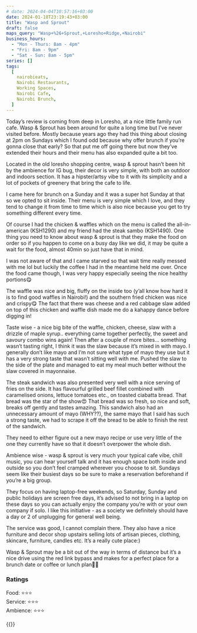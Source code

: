 ```yaml
---
# date: 2024-04-04T10:57:16+03:00
date: 2024-01-18T23:19:43+03:00
title: "Wasp and Sprout"
draft: false
maps_query: "Wasp+%26+Sprout,+Loresho+Ridge,+Nairobi"
business_hours:
  - "Mon - Thurs: 8am - 4pm"
  - "Fri: 8am - 9pm"
  - "Sat - Sun: 8am - 5pm"
series: []
tags:
  [
    nairobieats,
    Nairobi Restaurants,
    Working Spaces,
    Nairobi Cafe,
    Nairobi Brunch,
  ]
---
```


Today’s review is coming from deep in Loresho, at a nice little family run cafe. Wasp & Sprout has been around for quite a long time but I’ve never visited before. Mostly because years ago they had this thing about closing at 2pm on Sundays which I found odd because why offer brunch if you’re gonna close that early? So that put me off going there but now they’ve extended their hours and their menu has also expanded quite a bit too.

Located in the old loresho shopping centre, wasp & sprout hasn’t been hit by the ambience for IG bug, their decor is very simple, with both an outdoor and indoors section. It has a hipster/artsy vibe to it with its simplicity and a lot of pockets of greenery that bring the cafe to life.

I came here for brunch on a Sunday and it was a super hot Sunday at that so we opted to sit inside. Their menu is very simple which I love, and they tend to change it from time to time which is also nice because you get to try something different every time.

Of course I had the chicken & waffles which on the menu is called the all-in-american (KSH1290) and my friend had the steak sambo (KSH1490). One thing you need to know about wasp & sprout is that they make the food on order so if you happen to come on a busy day like we did, it may be quite a wait for the food, almost 40min so just have that in mind.

I was not aware of that and I came starved so that wait time really messed with me lol but luckily the coffee I had in the meantime held me over. Once the food came though, I was very happy especially seeing the nice healthy portions😋

The waffle was nice and big, fluffy on the inside too (y’all know how hard it is to find good waffles in Nairobi!) and the southern fried chicken was nice and crispy😋 The fact that there was cheese and a red cabbage slaw added on top of this chicken and waffle dish made me do a kahappy dance before digging in!

Taste wise - a nice big bite of the waffle, chicken, cheese, slaw with a drizzle of maple syrup.. everything came together perfectly, the sweet and savoury combo wins again! Then after a couple of more bites… something wasn’t tasting right, I think it was the slaw because it’s mixed in with mayo. I generally don’t like mayo and I’m not sure what type of mayo they use but it has a very strong taste that wasn’t sitting well with me. Pushed the slaw to the side of the plate and managed to eat my meal much better without the slaw covered in mayonnaise.

The steak sandwich was also presented very well with a nice serving of fries on the side. It has flavourful grilled beef fillet combined with caramelised onions, lettuce tomatoes etc., on toasted ciabatta bread. That bread was the star of the show😍 That bread was so fresh, so nice and soft, breaks off gently and tastes amazing. This sandwich also had an unnecessary amount of mayo (WHY??), the same mayo that I said has such a strong taste, we had to scrape it off the bread to be able to finish the rest of the sandwich.

They need to either figure out a new mayo recipe or use very little of the one they currently have so that it doesn’t overpower the whole dish.

Ambience wise - wasp & sprout is very much your typical cafe vibe, chill music, you can hear yourself talk and it has enough space both inside and outside so you don’t feel cramped wherever you choose to sit. Sundays seem like their busiest days so be sure to make a reservation beforehand if you’re a big group.

They focus on having laptop-free weekends, so Saturday, Sunday and public holidays are screen free days, it’s advised to not bring in a laptop on these days so you can actually enjoy the company you’re with or your own company if solo. I like this initiative - as a society we definitely should have a day or 2 of unplugging for general well being.

The service was good, I cannot complain there. They also have a nice furniture and decor shop upstairs selling lots of artisan pieces, clothing, skincare, furniture, candles etc. It’s a really cute place:)

Wasp & Sprout may be a bit out of the way in terms of distance but it’s a nice drive using the red link bypass and makes for a perfect place for a brunch date or coffee or lunch plan👌🏾

### Ratings

Food: ⭐️⭐️⭐️<br>
Service: ⭐️⭐️⭐️<br>
Ambience: ⭐️⭐️⭐️<br>

{{<remote-image-gallery key="wasp-and-sprout">}}
